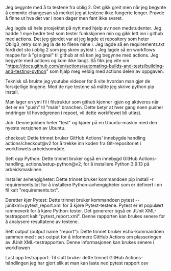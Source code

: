Jeg begynte med å ta testene fra oblig 2. Det gikk greit men når jeg begynte å commite changesan så merket jeg at testene ikke fungerte lenger. Prøvde å finne ut hva det var i noen dager men fant ikke svaret.

Jeg lagde så hele prosjektet på nytt med hjelp av noen medstudenter. Jeg hadde 1 mye bedre test som tester funkskjonen min og gikk lett inn i github med actions. Det jeg gjordet var at jeg lagde et repository som heter Oblig3_retry som jeg la de to filene mine i. Jeg lagde så en requirements.txt fordi det sto i oblig 2 som jeg skrev pytest i. Jeg lagde så en workflows mappe for å "gi signal" til github at nå kan jeg begynne med actions. Jeg begynte med actions og kom ikke langt. Så fikk jeg vite om "https://docs.github.com/en/actions/automating-builds-and-tests/building-and-testing-python" som hjalp meg veldig med actions delen av oppgaven. 

Teknisk så brukte jeg youtube videoer for å vite hvordan man gjør de forskjellige tingene. Med de nye testene så måtte jeg skrive python pip install. 

Man lager en yml fil i filstruktur som github kjenner igjen og aktiveres når det er en "push" til "main" branchen. Dette betyr at hver gang noen pusher endringer til hovedgrenen i repoet, vil dette workflowet bli utløst.

Job: Denne jobben heter "test" og kjører på en Ubuntu-maskin med den nyeste versjonen av Ubuntu.

checkout: Dette trinnet bruker GitHub Actions' innebygde handling actions/checkout@v2 for å trekke inn koden fra Git-repositoriet i workflowets arbeidsområde.

Sett opp Python: Dette trinnet bruker også en innebygd GitHub Actions-handling, actions/setup-python@v2, for å installere Python 3.9.13 på arbeidsmaskinen.

Installer avhengigheter: Dette trinnet bruker kommandoen pip install -r requirements.txt for å installere Python-avhengigheter som er definert i en fil kalt "requirements.txt". 

Deretter kjør Pytest: Dette trinnet bruker kommandoen pytest --junitxml=pytest_report.xml for å kjøre Pytest-testene. Pytest er et populært rammeverk for å kjøre Python-tester. Det genererer også en JUnit XML-testrapport kalt "pytest_report.xml". Denne rapporten kan brukes senere for å analysere resultatene av testene.

Sett output (output name "report"): Dette trinnet bruker echo-kommandoen sammen med ::set-output for å informere GitHub Actions om plasseringen av JUnit XML-testrapporten. Denne informasjonen kan brukes senere i workflowen

Last opp testrapport: Til slutt bruker dette trinnet GitHub Actions-håndlingen jeg har gjort slik at man kan laste ned pytest rapport osv

